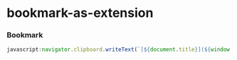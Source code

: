 bookmark-as-extension
=====================
### Bookmark
```javascript
javascript:navigator.clipboard.writeText(`[${document.title}](${window.location.href})`).then(a => alert("done"));
```
